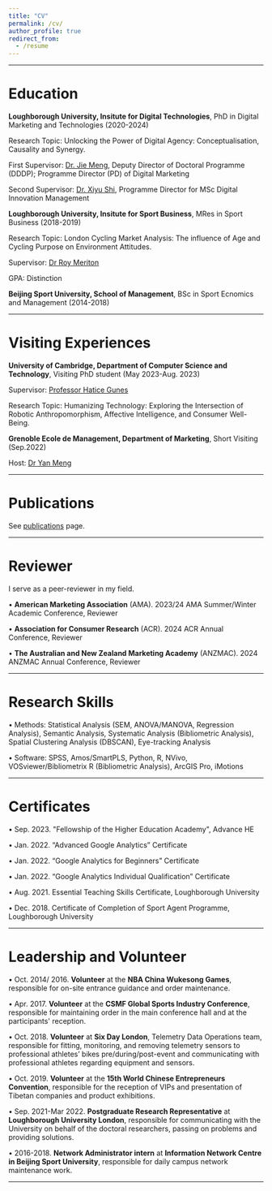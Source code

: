 ```yaml
---
title: "CV"
permalink: /cv/
author_profile: true
redirect_from:
  - /resume
---
```


***

# Education

**Loughborough University, Insitute for Digital Technologies**, PhD in Digital Marketing and Technologies (2020-2024) 

Research Topic: Unlocking the Power of Digital Agency: Conceptualisation, Causality and Synergy.

First Supervisor: <a href="https://www.lborolondon.ac.uk/about/staff/dr-jie-meng/">Dr. Jie Meng</a>, Deputy Director of Doctoral Programme (DDDP); Programme Director (PD) of Digital Marketing

Second Supervisor: <a href= "https://www.lborolondon.ac.uk/about/staff/xiyu-shi/">Dr. Xiyu Shi</a>, Programme Director for MSc Digital Innovation Management


**Loughborough University, Insitute for Sport Business**, MRes in Sport Business (2018-2019) 

Research Topic: London Cycling Market Analysis: The influence of Age and Cycling Purpose on Environment Attitudes.

Supervisor: <a href="https://www.lborolondon.ac.uk/about/staff/dr-roy-meriton/">Dr Roy Meriton</a>

GPA: Distinction


**Beijing Sport University, School of Management**, BSc in Sport Ecnomics and Management (2014-2018)  


***



# Visiting Experiences

**University of Cambridge, Department of Computer Science and Technology**, Visiting PhD student (May 2023-Aug. 2023)

Supervisor: <a href="https://www.cst.cam.ac.uk/people/hg410">Professor Hatice Gunes</a>

Research Topic: Humanizing Technology: Exploring the Intersection of Robotic Anthropomorphism, Affective Intelligence, and Consumer Well-Being.



**Grenoble Ecole de Management, Department of Marketing**, Short Visiting (Sep.2022)

Host: <a href="https://en.grenoble-em.com/directory/yan-meng">Dr Yan Meng</a>

***

# Publications

See [publications](/publications/) page.

***

# Reviewer
I serve as a peer-reviewer in my field.

• **American Marketing Association** (AMA). 2023/24 AMA Summer/Winter Academic Conference, Reviewer

• **Association for Consumer Research** (ACR). 2024 ACR Annual Conference, Reviewer

• **The Australian and New Zealand Marketing Academy** (ANZMAC). 2024 ANZMAC Annual Conference, Reviewer

***
# Research Skills 
•	Methods: Statistical Analysis (SEM, ANOVA/MANOVA, Regression Analysis), Semantic Analysis, Systematic Analysis (Bibliometric Analysis), Spatial Clustering Analysis (DBSCAN), Eye-tracking Analysis

•	Software: SPSS, Amos/SmartPLS, Python, R, NVivo, VOSviewer/Bibliometrix R (Bibliometric Analysis), ArcGIS Pro, iMotions


***
# Certificates
•	Sep. 2023. "Fellowship of the Higher Education Academy", Advance HE

•	Jan. 2022. “Advanced Google Analytics” Certificate

•	Jan. 2022. “Google Analytics for Beginners” Certificate

•	Jan. 2022. “Google Analytics Individual Qualification” Certificate

•	Aug. 2021. Essential Teaching Skills Certificate, Loughborough University 

•	Dec. 2018. Certificate of Completion of Sport Agent Programme, Loughborough University






***

# Leadership and Volunteer

•	Oct. 2014/ 2016. **Volunteer** at the **NBA China Wukesong Games**, responsible for on-site entrance guidance and order maintenance.

•	Apr. 2017. **Volunteer** at the **CSMF Global Sports Industry Conference**, responsible for maintaining order in the main conference hall and at the participants' reception.

•	Oct. 2018. **Volunteer** at **Six Day London**, Telemetry Data Operations team, responsible for fitting, monitoring, and removing telemetry sensors to professional athletes’ bikes pre/during/post-event and communicating with professional athletes regarding equipment and sensors.

•	Oct. 2019. **Volunteer** at the **15th World Chinese Entrepreneurs Convention**, responsible for the reception of VIPs and presentation of Tibetan companies and product exhibitions.

•	Sep. 2021-Mar 2022. **Postgraduate Research Representative** at **Loughborough University London**, responsible for communicating with the University on behalf of the doctoral researchers, passing on problems and providing solutions.

•	2016-2018. **Network Administrator intern** at **Information Network Centre in Beijing Sport University**, responsible for daily campus network maintenance work.


***



